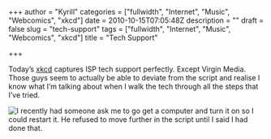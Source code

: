 +++
author = "Kyrill"
categories = ["fullwidth", "Internet", "Music", "Webcomics", "xkcd"]
date = 2010-10-15T07:05:48Z
description = ""
draft = false
slug = "tech-support"
tags = ["fullwidth", "Internet", "Music", "Webcomics", "xkcd"]
title = "Tech Support"

+++


Today’s [xkcd](https://xkcd.com/ "xkcd.com") captures ISP tech support perfectly. Except Virgin Media. Those guys seem to actually be able to deviate from the script and realise I know what I’m talking about when I walk the tech through all the steps that I’ve tried.

![](https://ap-content.storage.googleapis.com/2010/10/tech_support1.png "I recently had someone ask me to go get a computer and turn it on so I could restart it. He refused to move further in the script until I said I had done that.")


